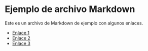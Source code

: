 # Ejemplo de archivo Markdown

Este es un archivo de Markdown de ejemplo con algunos enlaces.

- [Enlace 1](https://es.javascript.info/promise-basics)
- [Enlace 2](https://nodejs.org/api/modules.html#modules-commonjs-modules)
- [Enlace 3](https://www.ejemplo3.com)